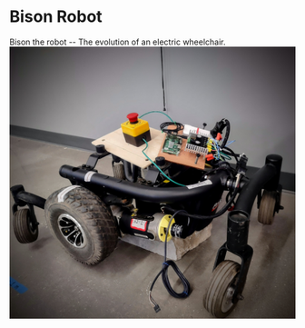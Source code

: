 # Bison Robot
Bison the robot -- The evolution of an electric wheelchair.
![portrait](media/image/portrait.jpg)
